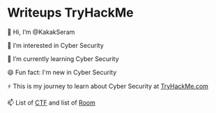 # Writeups TryHackMe

👋 Hi, I’m @KakakSeram

👀 I’m interested in Cyber Security

🌱 I’m currently learning Cyber Security

😄 Fun fact: I'm new in Cyber Security

⚡ This is my journey to learn about Cyber Security at [TryHackMe.com](https://tryhackme.com/)

📫 List of [CTF](./CTF/README.md) and list of [Room](./Room/README.md)

